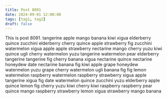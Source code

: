 ```yaml
---
title: Post 8091
date: 2024-09-01 12:00:00
tags: [tag1, tag2]
draft: false
---
```

This is post 8091.
tangerine
apple
mango
banana
kiwi
xigua
elderberry
quince
zucchini
elderberry
cherry
quince
apple
strawberry
fig
zucchini
watermelon
xigua
apple
apple
strawberry
nectarine
mango
cherry
yuzu
kiwi
quince
ugli
cherry
watermelon
yuzu
tangerine
watermelon
pear
elderberry
tangerine
tangerine
fig
cherry
banana
xigua
nectarine
quince
nectarine
honeydew
date
nectarine
banana
fig
kiwi
apple
grape
honeydew
watermelon
yuzu
grape
cherry
watermelon
ugli
banana
fig
fig
lemon
watermelon
raspberry
watermelon
raspberry
strawberry
xigua
apple
tangerine
xigua
fig
date
watermelon
quince
zucchini
yuzu
elderberry
apple
quince
lemon
fig
cherry
yuzu
kiwi
cherry
kiwi
raspberry
raspberry
pear
quince
mango
raspberry
strawberry
lemon
xigua
strawberry
mango
banana
